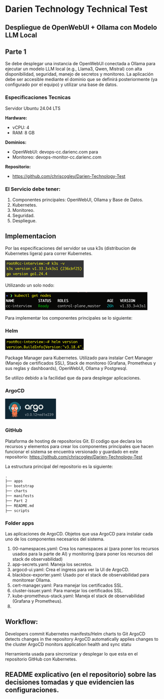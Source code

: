 # Darien Technology Technical Test
## Despliegue de OpenWebUI + Ollama con Modelo LLM Local

## Parte 1

Se debe desplegar una instancia de OpenWebUI conectada a Ollama para ejecutar un modelo LLM local (e.g., Llama3, Qwen, Mistral) con alta disponibilidad, seguridad, manejo  de secretos y monitoreo. La aplicación debe ser accesible mediante el dominio que se definirá posteriormente (ya configurado por el equipo) y utilizar una base de datos.

### Especificaciones Tecnicas

Servidor Ubuntu 24.04 LTS

**Hardware:**
- vCPU: 4
- RAM: 8 GB

**Dominios:**
- OpenWebUI: devops-cc.darienc.com para 
- Monitoreo: devops-monitor-cc.darienc.com

**Repositorio:**
- https://github.com/chriscogley/Darien-Technology-Test

### El Servicio debe tener:

1. Componentes principales: OpenWebUI, Ollama y Base de Datos.
2. Kubernetes.
3. Monitoreo.
4. Seguridad.
5. Despliegue.

## Implementacion

Por las especificaciones del servidor se usa k3s (distribucion de Kubernetes ligera) para correr Kubernetes.

![k3sversion.png](images/k3sversion.png)

Utilizando un solo nodo:

![k3snodes.png](images/k3snodes.png)

Para implementar los componentes principales se lo siguiente:

### Helm

![helmversion .png](images/helmversion.png)

Package Manager para Kubernetes. Utilizado para instalar Cert Manager (Manejo de certificados SSL), Stack de monitoreo (Grafana, Prometheus y sus reglas y dashboards), OpenWebUI, Ollama y Postgresql.

Se utilizo debido a la facilidad que da para desplegar aplicaciones.

### ArgoCD

![argocdversion.png](images/argocdversion.png)

### GitHub

Plataforma de hosting de repositorios Git. El codigo que declara los recursos y elementos para crear los componentes principales que hacen funcionar el sistema se encuentra versionado y guardado en este repositorio: https://github.com/chriscogley/Darien-Technology-Test

La estructura principal del repositorio es la siguiente:

```
.
├── apps
├── bootstrap
├── charts
├── manifests
├── Part 2
├── README.md
├── scripts

```
### Folder apps

Las aplicaciones de ArgoCD. Objetos que usa ArgoCD para instalar cada uno de los componentes necesarios del sistema.

1. 00-namespaces.yaml: Crea los namespaces ai (para poner los recursos usados para la parte de AI) y monitoring (para poner los recursos del stack de observabilidad)
2. app-secrets.yaml: Maneja los secretos. 
3. argocd-ui.yaml: Crea el ingress para ver la UI de ArgoCD.
4. blackbox-exporter.yaml: Usado por el stack de observabilidad para monitorear Ollama.
5. cert-manager.yaml: Para manejar los certificados SSL.
6. cluster-issuer.yaml: Para manejar los certificados SSL.
7. kube-prometheus-stack.yaml: Maneja el stack de observabilidad (Grafana y Prometheus).
8. 

## Workflow:

Developers commit Kubernetes manifests/Helm charts to Git
ArgoCD detects changes in the repository
ArgoCD automatically applies changes to the cluster
ArgoCD monitors application health and sync statu

Herramienta usada para sincronizar y desplegar lo que esta en el repositorio GitHub con Kubernetes. 

## README explicativo (en el repositorio) sobre las decisiones tomadas y que evidencien las configuraciones.

